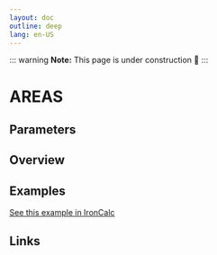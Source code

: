 ```yaml
---
layout: doc
outline: deep
lang: en-US
---
```


::: warning
**Note:** This page is under construction 🚧
:::

# AREAS

## Parameters

## Overview

## Examples

[See this example in IronCalc](https://app.ironcalc.com/?filename=areas)

## Links